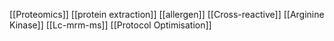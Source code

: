 [[Proteomics]]
[[protein extraction]]
[[allergen]]
[[Cross-reactive]]
[[Arginine Kinase]]
[[Lc-mrm-ms]]
[[Protocol Optimisation]]
